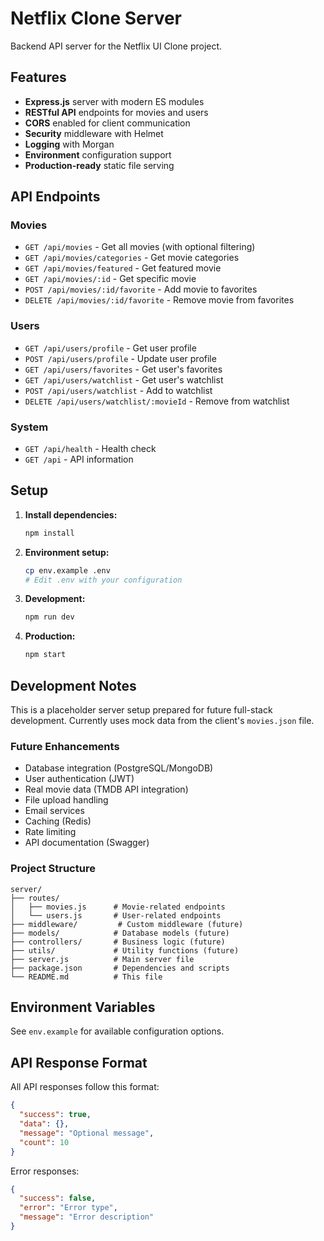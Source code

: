 # Netflix Clone Server

Backend API server for the Netflix UI Clone project.

## Features

- **Express.js** server with modern ES modules
- **RESTful API** endpoints for movies and users
- **CORS** enabled for client communication
- **Security** middleware with Helmet
- **Logging** with Morgan
- **Environment** configuration support
- **Production-ready** static file serving

## API Endpoints

### Movies
- `GET /api/movies` - Get all movies (with optional filtering)
- `GET /api/movies/categories` - Get movie categories
- `GET /api/movies/featured` - Get featured movie
- `GET /api/movies/:id` - Get specific movie
- `POST /api/movies/:id/favorite` - Add movie to favorites
- `DELETE /api/movies/:id/favorite` - Remove movie from favorites

### Users
- `GET /api/users/profile` - Get user profile
- `POST /api/users/profile` - Update user profile
- `GET /api/users/favorites` - Get user's favorites
- `GET /api/users/watchlist` - Get user's watchlist
- `POST /api/users/watchlist` - Add to watchlist
- `DELETE /api/users/watchlist/:movieId` - Remove from watchlist

### System
- `GET /api/health` - Health check
- `GET /api` - API information

## Setup

1. **Install dependencies:**
   ```bash
   npm install
   ```

2. **Environment setup:**
   ```bash
   cp env.example .env
   # Edit .env with your configuration
   ```

3. **Development:**
   ```bash
   npm run dev
   ```

4. **Production:**
   ```bash
   npm start
   ```

## Development Notes

This is a placeholder server setup prepared for future full-stack development. Currently uses mock data from the client's `movies.json` file.

### Future Enhancements

- Database integration (PostgreSQL/MongoDB)
- User authentication (JWT)
- Real movie data (TMDB API integration)
- File upload handling
- Email services
- Caching (Redis)
- Rate limiting
- API documentation (Swagger)

### Project Structure

```
server/
├── routes/
│   ├── movies.js      # Movie-related endpoints
│   └── users.js       # User-related endpoints
├── middleware/         # Custom middleware (future)
├── models/            # Database models (future)
├── controllers/       # Business logic (future)
├── utils/             # Utility functions (future)
├── server.js          # Main server file
├── package.json       # Dependencies and scripts
└── README.md          # This file
```

## Environment Variables

See `env.example` for available configuration options.

## API Response Format

All API responses follow this format:

```json
{
  "success": true,
  "data": {},
  "message": "Optional message",
  "count": 10
}
```

Error responses:

```json
{
  "success": false,
  "error": "Error type",
  "message": "Error description"
}
```
